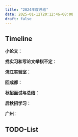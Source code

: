 ```yaml
---
title: "2024年度总结"
date: 2025-01-12T20:12:46+08:00
draft: false
---
```


## Timeline

**小论文**：

**找实习和写论文举棋不定**：

**浣江实验室**：

**回成都**：

**秋招面试与总结**：

**后秋招学习**：

**广州**：

## TODO-List
